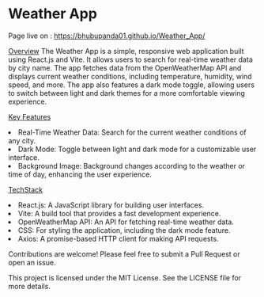 # Weather App

Page live on : https://bhubupanda01.github.io/Weather_App/


<u>Overview</u>
The Weather App is a simple, responsive web application built using React.js and Vite. It allows users to search for real-time weather data by city name. The app fetches data from the OpenWeatherMap API and displays current weather conditions, including temperature, humidity, wind speed, and more. The app also features a dark mode toggle, allowing users to switch between light and dark themes for a more comfortable viewing experience.

<u>Key Features</u>
<li>Real-Time Weather Data: Search for the current weather conditions of any city.</li>
<li>Dark Mode: Toggle between light and dark mode for a customizable user interface.</li>
<li>Background Image: Background changes according to the weather or time of day, enhancing the user experience.</li>

<u>TechStack</u>
<li>React.js: A JavaScript library for building user interfaces.</li>
<li>Vite: A build tool that provides a fast development experience.</li>
<li>OpenWeatherMap API: An API for fetching real-time weather data.</li>
<li>CSS: For styling the application, including the dark mode feature.</li>
<li>Axios: A promise-based HTTP client for making API requests.</li>


Contributions are welcome! Please feel free to submit a Pull Request or open an issue.


This project is licensed under the MIT License. See the LICENSE file for more details.

